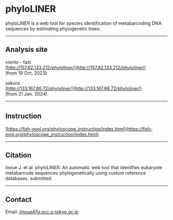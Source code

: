 # phyloLINER
phyloLINER is a web tool for species identification of metabarcoding DNA sequences by estimating phylogenetic trees.


---

## Analysis site   
viento - fast   
[http://157.82.133.212/phyloliner/](http://157.82.133.212/phyloliner/)   
(from 19 Oct. 2023)   

sakura   
[http://133.167.86.72/phyloliner/](http://133.167.86.72/phyloliner/)   
(from 21 Jan. 2024) 

---
## Instruction　　　
[https://fish-evol.org/phyloscope_instruction/index.html](https://fish-evol.org/phyloscope_instruction/index.html)


---
## Citation
Inoue J. et al. 
phyloLINER: An automatic web tool that identifies eukaryote metabarcode sequences phylogenetically using custom reference databases. submitted.   

---
## Contact 
Email: [_jinoueATg.ecc.u-tokyo.ac.jp_](http://www.fish-evol.org/index_eng.html)
<br />  
